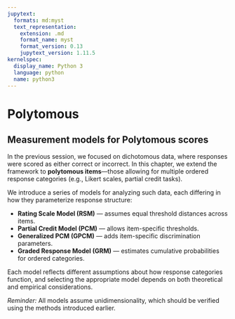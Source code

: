 ```yaml
---
jupytext:
  formats: md:myst
  text_representation:
    extension: .md
    format_name: myst
    format_version: 0.13
    jupytext_version: 1.11.5
kernelspec:
  display_name: Python 3
  language: python
  name: python3
---
```


# <i class="fa-solid fa-cubes"></i> Polytomous

## Measurement models for Polytomous scores


In the previous session, we focused on dichotomous data, where responses were scored as either correct or incorrect. In this chapter, we extend the framework to **polytomous items**—those allowing for multiple ordered response categories (e.g., Likert scales, partial credit tasks).

We introduce a series of models for analyzing such data, each differing in how they parameterize response structure:

- **Rating Scale Model (RSM)** — assumes equal threshold distances across items.
- **Partial Credit Model (PCM)** — allows item-specific thresholds.
- **Generalized PCM (GPCM)** — adds item-specific discrimination parameters.
- **Graded Response Model (GRM)** — estimates cumulative probabilities for ordered categories.

Each model reflects different assumptions about how response categories function, and selecting the appropriate model depends on both theoretical and empirical considerations.

*Reminder:* All models assume unidimensionality, which should be verified using the methods introduced earlier.

